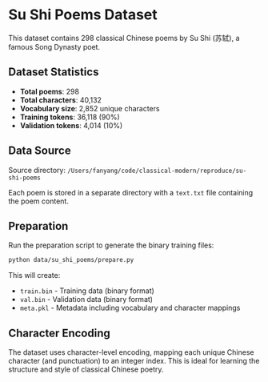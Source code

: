# Su Shi Poems Dataset

This dataset contains 298 classical Chinese poems by Su Shi (苏轼), a famous Song Dynasty poet.

## Dataset Statistics

- **Total poems**: 298
- **Total characters**: 40,132
- **Vocabulary size**: 2,852 unique characters
- **Training tokens**: 36,118 (90%)
- **Validation tokens**: 4,014 (10%)

## Data Source

Source directory: `/Users/fanyang/code/classical-modern/reproduce/su-shi-poems`

Each poem is stored in a separate directory with a `text.txt` file containing the poem content.

## Preparation

Run the preparation script to generate the binary training files:

```bash
python data/su_shi_poems/prepare.py
```

This will create:
- `train.bin` - Training data (binary format)
- `val.bin` - Validation data (binary format)
- `meta.pkl` - Metadata including vocabulary and character mappings

## Character Encoding

The dataset uses character-level encoding, mapping each unique Chinese character (and punctuation) to an integer index. This is ideal for learning the structure and style of classical Chinese poetry.
